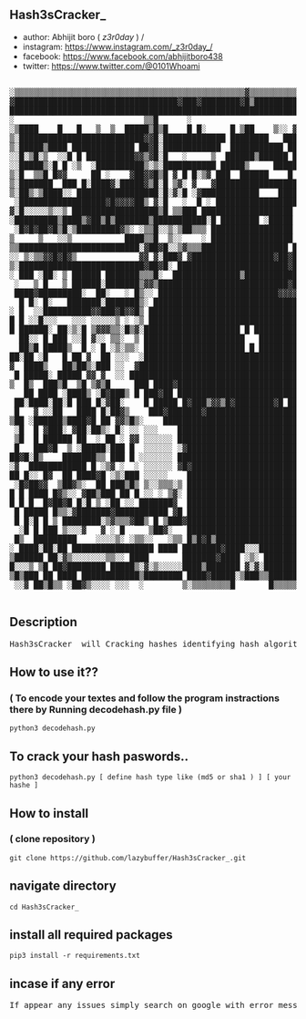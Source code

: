 ## Hash3sCracker_ 
- author: Abhijit boro ( _z3r0day_ ) /
- instagram: https://www.instagram.com/_z3r0day_/
- facebook: https://www.facebook.com/abhijitboro438
- twitter: https://www.twitter.com/@0101Whoami
<!-- banner -->
<pre>

░▒▒▒▒▒▒▒▒▒▒▒▒▒▒▒▒▒▒▒▒▒▒▒▒▒▒▒▒▒▒▒▒▒▒▒▒▒▒▒▒▒▒▒▒▒▒▒▒▓▒▒▒▒▒▒▒▒▒▒▒▒▒▒▒▒▒▒▒▒▒▒▒▒▒▒▒▒▒▒▒▒▒▒▒▒▒▒▒▒▒░█ ▓▒▒▒▒░
▓██████████████████████████████████▓███▓████████▓█▒████████████████████▒███████████████████▓█░██▓██▓
███████████████████████████████████████████████████████████████████████████████████████████████████▓
░                           ▒▒█      ░                                █ ██                          
░▒████    █   █   ▒  ▒  █████▒█▒█    █ █░     █ ▒██    ▒░░ ▓█▒ ████████ ███ ▒▒  █░  ███████████████ 
▒░██████████████████████████▓▓█░█████████████ ████████   ██████████████ █▓█████████████████████████ 
▒░█████▒████ █████████████ ██▓█░████████████  ███████████ █████████████ █▓█   ████ ░ █▓  ▒       ██ 
░░█░▒█░▒  ░░█ █ ██████████▓▓▒▓█░█   ░     ▒  ██████▒██████ █  █ ████▓██ █▒█░▒ ░▒██      ▒░▓▒▓░▓░███ 
░░█████▒░█ █ ░▒  ░██████████▒░▒░███████████ █████▒     █████░ █ ███████ █▒█  █░░████▒░▒█▒ ▓▒██▓████ 
▒░█  ▒▒█ █▓▓     ██ ░    ▓██▓▓█▒█ ▓ █ █░▒▓ ███  ██████    █ █ █░██░░░██ █▓█▒██▓███      ▓    ░█░███ 
▒░███████  ███ █░████▓░█████▓▒█░█ ▒▓░ ▓   ▓█████████████████░█ ▒████░██ █▓█████████▓█▓█████████████ 
▒░██▒░▒████░░ █████████████████░█░▓░█ ░▓████████████    ████▓ █ ███ ░██ █▓███████████████████████ █ 
 ░██████████████████▓█▓▓▓▓██▒ ▓░█   ░  █ ░ █████████████████░█▓ ███░▓██ █░█       █    █    █    ▒█ 
▓░█░░░░░▒░░▒ ██████████████████▒█ ▒▒███ ███████████████████ █▓█ ███████ ███████████████████████████ 
░█████████▒████▒▓██▒█▒███████▒███████████░█ ████████ ░█████ ████░██████ █████████░▓██░█░▓▓▓░▓█▓█░███
 ░█▓█▓██▓█▒█░▒█████████▓▒░ ░▒▒█░░▒░▒██▒▒▒ █████████████████ ▓▒▒▒▒▒▒▒▒░▓▒██░░▒▒▒▒████▒██▓██████▓▒░░▒ 
▒     ▒   ░░▒           ████▒▒█  ▒░░    ░ █████████████████ ░░░░░░░░░░█ █▓ ░░  ░        ░      ████ 
▒▒█████████████████████████░▓██▓█░░▒▓▒▒▒██████████████████ █▓ ██░░░░░ █ ███████████████████████████ 
░░ ▒░▒▒▓▓█▓█▓▒             ▓▓ ▓░███▓ ▓█████████████████▓██▓██▒░ ▓██████ █░█ ██░▓█ ░███████████████  
▒░██████████████████████████▓██▓█░ ███████████████████████▓█████▓   ███ ███ ████████▒██ ████░▓▓█░█  
░ ███ ░██░ ▒ ██████ ███████▒▒▒█░  ██████████████▒███████████████████ ██ █▒█ ████████ ██ ██ █ █░█ █  
 ░   ▒ █   ▒ ██████░███████▒▓▓▒███████████████████████████▓█▓███████ █▓ █▒█ ██  ██████████████████  
 ████▓█████████░  ██░   ░ █▒░░ █████████████████████████▓▓▓▓▓▓▓▒▒ ██ █  ▓░█ ████░███   █ █   █ ▒ █  
  █ █░ █░   ███████░███████▒░ ███████████████████████████████████▓█████ █░█ ░  █  ██     █▒    ███  
░ █  ░░██████████▓▓███▓█▓▓█▒ ████████████████████████████████████▓█▓████░ █████████████▒░▓████ ▒ █  
█ █ ░░█░░░   ░░░ ░░░░░▒ ░ ░▒ ██████████████████████████████████████▒████ ░░░░░░░░░░░░░░███░░░█ ▓▓█  
█ ██████░ ██░▒░█ ▒▓▓▓▒▒░█▒▓░████████████████████ █ █████████████████████▓░ ▒▒▒░▒▒▒▒▓▓░░█░▒▒▒▒███░█  
  ██░░ █ ███ ░░█ ▓░░ ▒▒░  ▒ █████████████████████   █████████████████████  ▒▒▓▒▒▒▒▒▒▒░ ░▒   ░▓   █  
  ██▒█ █████▒  █ ░ █ ░▒░▒▒░ █████████████████████ █ █████████████████████  ▒▒▒░▒▒▒▒▓▒░ ████ ▒█████  
██░██ ░█   █ ██ ▓  ██ ░░░  ░██████████████████████████████████████████████  ░░░░▒░░█ ░ █  █  █ ▒ █  
▓  ████▒   ██▒██▒░███ ░░  ▓███████████████████████████████████████████████▓ ▒▒░▒░░░    ████░ ░█▓███ 
 █ █████░ █████ ▓▓ ▓  ░░ ████████████████████████████████████████████ █████  ░    ░██ ██ ██▒ ██ ███ 
▒  █▒  ███▒█  ▒█ ▒▓▒█     ███ ████▓███████████████████████████████ ████  ███ ░ ██    ░█░█ █░ ██ ███ 
   ██ ████ ░████▒ ░█▓███▒ █ ███▓██ ███████████████████████████████ █▓░ ██ █  ░ ██░██▓ █ █░█  ██ ███ 
 ██░████░██░█ ███ █░▓██░    █ █████ █▓███▒▓▓▒█▓████████▓█ ███  ▒█ ▓████░██  ░░░ ██  ▓ █▓█▒██▒█  ███ 
 █   ▓ ░░██   ████ █░██▓▒    ███▓███████▓███████████████████████████████     ▒▓  ██ █ █ █▒ █ █   ██▓
▒██ ░██████▒████▓█ ██ ▓▓▒█▒░    ████████████████████████████████████ █   ░ █ █ █░█  █ █ ██░███    █ 
 ░█  █ ▓███░ ▓██░██▒░ █░ ░░ ░░░    ██████████████████████████████      ░░░ █░▒▓█ ██████ █  ██████▓██
 ▒█  █ ██████ ██  ░ ██ ░ ▓▓ ░░░░░░ ████████████████████████████▓█  ░░░░░░░ ▒ █ █░▓█████ █▒░██   ████
 █   ███▓█  ▒ ░█████░███ █  ░░░░░░ ░▓█████████████████████████▒▓█▓ ░░░░░░░ ████    █ ████  ███ ░   █
██▓█░█▒    ███████▒▒ ███ █ ░░░░░░░ ██████████████████████████ ███▒ ░░░░░░░  ▒▓█ ████ █  █▒██ █  █  █
░▓  ████████████ █ ░▒▓ ░  ░ ░░░░░░ ▓█▓████████████████████████░ ██ ░░░░░░░ ░  ████▒ ░█▒ ██░█ █  █ █▒
██ █░░ █▓  ██ ████▓█ ░▒░███ ░░░░░    ████████████████████████████   ░ ░░░░░█▒  ▒▒▓▓████░██████ ██ █▒
 ░█▓██▓▓  ▒██▓▒░  ██ ███▒█▒ ▒░░▒▒▒░▒ ██████████████████████████░   ░░░░░░  ████  ▒█▒▒░█▒█▓▒███████  
█ █ ████ █▓▒░░ ▓██▒███ ██ █ ░░ ░ ▒▓░ ███████████████████████████ ▒▒░ ▒▓▒▒█▓ ██████ ▓█▒▓▓ ▒█▒████████
█ █ █  █▓██▓█ █░█ ▒ ░██ ░░ ███████▓  ████████████████████████████░████░ ▓█░ ▒░█ ▒░██▓ ▒▓░██▒▒█▓▓███ 
 █ █████ █▒▒░▓███████▓███████████ ▓█ ███████████████████████▒█░█ █ ██▓███▒░█ ░█ ████ ██▒█ █ █▒ █▒██░
 █ █░█ █ ▒ ████████░▒▓▒▒▒▓██▒ █ ▒███▓███████████████████████████ ▓░██████████░██████░  ██░███ ▓█▓ █ 
  ░█ █ ███ ▒░░░▓   ▓ ░ █     ▒██▓░   █████████████████████████▓█ ██▓░ ▒░░░░ ░░  ░▒▒█░██▒ ░░ ▒██ █ ░ 
 █▒  █████████    ░░░░▒░ ░▒▒░░   ░▒▒ █▒█▓█▒████████████████████ ░░▒▒▓▓████████████░██░▒███████ ██░  
░ ████░██░██ █████████████████ ████ ████████▓████░░░██████████▓▒█         ████▒▓███▒████░  ░█▒█████▓
▒██████ ██░▓▒░░░░░░░▒▒░░ ████       ███████▓████ ░▒░ ████████████ ▓█ ▒█████ ██████████████████░ █▓█░
█░░░▒ ▒█ ██▓████████ █████▒░▓░▒░░░░░████▒███████ ▓░▓░██████████ █ ▒░███▒████ ██▓ █████▓██░███ ██░██▒
▒█▒███ ██ ████ ████████████▒████████ ████▓█████░▒███▒▒███████████ ██████ ████ ███████ █████ ███  ██▒
 ░░▓ ██▒█▒▒ ░██▓▒░░░░ ░░░  ░        ▒░▒▒▒▒▒▒▒▒█       █▒▒▒▒▒▒▒▒▒  ▓░   ░▒░ ░▒░  ░░░     ▓ █▓█ ▒  ░▓░

</pre>

## Description
<pre>
Hash3sCracker_ will Cracking hashes identifying hash algorithms and Encoding your plain texts.
</pre>

## How to use it??
### ( To encode your textes and follow the program instractions there by Running decodehash.py file )
```
python3 decodehash.py
```
## To crack your hash paswords..
```
python3 decodehash.py [ define hash type like (md5 or sha1 ) ] [ your hashe ]
```

## How to install
### ( clone repository )
```
git clone https://github.com/lazybuffer/Hash3sCracker_.git
```
## navigate directory
```
cd Hash3sCracker_
```
## install all required packages
```
pip3 install -r requirements.txt
```
## incase if any error
<pre>
If appear any issues simply search on google with error message.
</pre>
